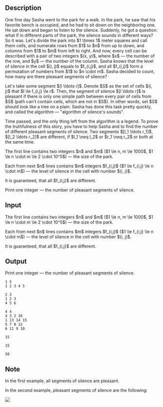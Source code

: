 ## Description

<div><p>One fine day Sasha went to the park for a walk. In the park, he saw that his favorite bench is occupied, and he had to sit down on the neighboring one. He sat down and began to listen to the silence. Suddenly, he got a question: what if in different parts of the park, the silence sounds in different ways? So it was. Let's divide the park into $1 \times 1$ meter squares and call them <span class="tex-font-style-it">cells</span>, and numerate rows from $1$ to $n$ from up to down, and columns from $1$ to $m$ from left to right. And now, every cell can be described with a pair of two integers $(x, y)$, where $x$&nbsp;— the number of the row, and $y$&nbsp;— the number of the column. Sasha knows that the level of silence in the cell $(i, j)$ equals to $f_{i,j}$, and all $f_{i,j}$ form a permutation of numbers from $1$ to $n \cdot m$. Sasha decided to count, how many are there <span class="tex-font-style-it">pleasant</span> segments of silence?</p><p>Let's take some segment $[l \ldots r]$. Denote $S$ as the set of cells $(i, j)$ that $l \le f_{i,j} \le r$. Then, the segment of silence $[l \ldots r]$ is <span class="tex-font-style-it">pleasant</span> if there is only <span class="tex-font-style-bf">one simple</span> path between every pair of cells from $S$ (path can't contain cells, which are not in $S$). In other words, set $S$ should look like a tree on a plain. Sasha has done this task pretty quickly, and called the algorithm&nbsp;— "algorithm of silence's sounds".</p><p>Time passed, and the only thing left from the algorithm is a legend. To prove the truthfulness of this story, you have to help Sasha and to find the number of <span class="tex-font-style-bf">different</span> <span class="tex-font-style-it">pleasant</span> segments of silence. Two segments $[l_1 \ldots r_1]$, $[l_2 \ldots r_2]$ are different, if $l_1 \neq l_2$ or $r_1 \neq r_2$ or both at the same time.</p></div><div class="input-specification"><p>The first line contains two integers $n$ and $m$ ($1 \le n, m \le 1000$, $1 \le n \cdot m \le 2 \cdot 10^5$)&nbsp;— the size of the park.</p><p>Each from next $n$ lines contains $m$ integers $f_{i,j}$ ($1 \le f_{i,j} \le n \cdot m$)&nbsp;— the level of silence in the cell with number $(i, j)$.</p><p>It is guaranteed, that all $f_{i,j}$ are different.</p></div><div class="output-specification"><p>Print one integer&nbsp;— the number of <span class="tex-font-style-it">pleasant</span> segments of silence.</p></div>

## Input

<p>The first line contains two integers $n$ and $m$ ($1 \le n, m \le 1000$, $1 \le n \cdot m \le 2 \cdot 10^5$)&nbsp;— the size of the park.</p><p>Each from next $n$ lines contains $m$ integers $f_{i,j}$ ($1 \le f_{i,j} \le n \cdot m$)&nbsp;— the level of silence in the cell with number $(i, j)$.</p><p>It is guaranteed, that all $f_{i,j}$ are different.</p>

## Output

<p>Print one integer&nbsp;— the number of <span class="tex-font-style-it">pleasant</span> segments of silence.</p>





```input1
1 5
1 2 3 4 5

```




```input2
2 3
1 2 3
4 5 6

```




```input3
4 4
4 3 2 16
1 13 14 15
5 7 8 12
6 11 9 10

```




```output1
15
```




```output2
15
```




```output3
50
```



## Note

<p>In the first example, all segments of silence are <span class="tex-font-style-it">pleasant</span>.</p><p>In the second example, <span class="tex-font-style-it">pleasant</span> segments of silence are the following:</p><p><img class="tex-graphics" src="file://4mRJcSbe.png" style="max-width: 100.0%;max-height: 100.0%;"></p>
